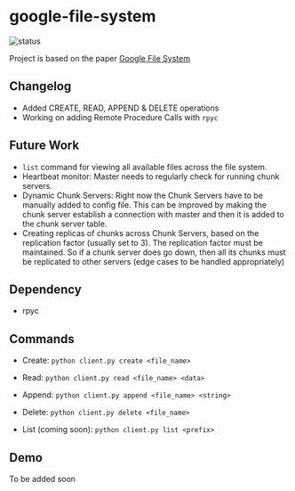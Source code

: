 # google-file-system
![status](https://img.shields.io/badge/status-ongoing-85a832) 

Project is based on the paper [Google File System](https://static.googleusercontent.com/media/research.google.com/en//archive/gfs-sosp2003.pdf)

## Changelog
- Added CREATE, READ, APPEND & DELETE operations
- Working on adding Remote Procedure Calls with `rpyc`

## Future Work
- `list` command for viewing all available files across the file system.
- Heartbeat monitor: Master needs to regularly check for running chunk servers.
- Dynamic Chunk Servers: Right now the Chunk Servers have to be manually added to config file. This can be improved by making the chunk server establish a connection with master and then it is added to the chunk server table.
- Creating replicas of chunks across Chunk Servers, based on the replication factor (usually set to 3). The replication factor must be maintained. So if a chunk server does go down, then all its chunks must be replicated to other servers (edge cases to be handled appropriately)  

## Dependency
- rpyc

## Commands
- Create: `python client.py create <file_name>` 

- Read: `python client.py read <file_name> <data>`

- Append: `python client.py append <file_name> <string>`

- Delete: `python client.py delete <file_name>`

- List (coming soon): `python client.py list <prefix>`

## Demo
To be added soon

